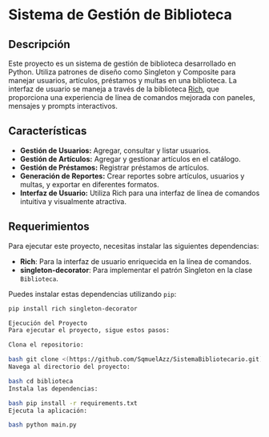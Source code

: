 # Sistema de Gestión de Biblioteca

## Descripción

Este proyecto es un sistema de gestión de biblioteca desarrollado en Python. Utiliza patrones de diseño como Singleton y Composite para manejar usuarios, artículos, préstamos y multas en una biblioteca. La interfaz de usuario se maneja a través de la biblioteca [Rich](https://github.com/Textualize/rich), que proporciona una experiencia de línea de comandos mejorada con paneles, mensajes y prompts interactivos.

## Características

- **Gestión de Usuarios:** Agregar, consultar y listar usuarios.
- **Gestión de Artículos:** Agregar y gestionar artículos en el catálogo.
- **Gestión de Préstamos:** Registrar préstamos de artículos.
- **Generación de Reportes:** Crear reportes sobre artículos, usuarios y multas, y exportar en diferentes formatos.
- **Interfaz de Usuario:** Utiliza Rich para una interfaz de línea de comandos intuitiva y visualmente atractiva.

## Requerimientos

Para ejecutar este proyecto, necesitas instalar las siguientes dependencias:

- **Rich**: Para la interfaz de usuario enriquecida en la línea de comandos.
- **singleton-decorator**: Para implementar el patrón Singleton en la clase `Biblioteca`.

Puedes instalar estas dependencias utilizando `pip`:

```bash
pip install rich singleton-decorator

Ejecución del Proyecto
Para ejecutar el proyecto, sigue estos pasos:

Clona el repositorio:

bash git clone <(https://github.com/SqmuelAzz/SistemaBibliotecario.git)>
Navega al directorio del proyecto:

bash cd biblioteca
Instala las dependencias:

bash pip install -r requirements.txt
Ejecuta la aplicación:

bash python main.py
